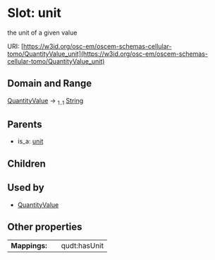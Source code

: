
# Slot: unit

the unit of a given value

URI: [https://w3id.org/osc-em/oscem-schemas-cellular-tomo/QuantityValue_unit](https://w3id.org/osc-em/oscem-schemas-cellular-tomo/QuantityValue_unit)


## Domain and Range

[QuantityValue](QuantityValue.md) &#8594;  <sub>1..1</sub> [String](types/String.md)

## Parents

 *  is_a: [unit](unit.md)

## Children


## Used by

 * [QuantityValue](QuantityValue.md)

## Other properties

|  |  |  |
| --- | --- | --- |
| **Mappings:** | | qudt:hasUnit |